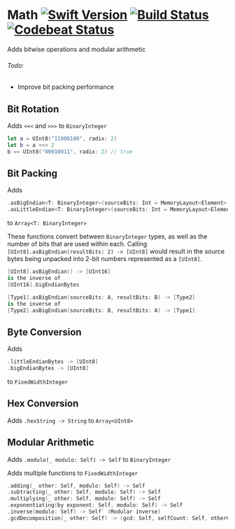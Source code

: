 Math [![Swift Version](https://img.shields.io/badge/Swift-4.0-orange.svg)](https://swift.org/download/#snapshots) [![Build Status]()]() [![Codebeat Status]()]()
====

Adds bitwise operations and modular arithmetic

###### Todo:
- Improve bit packing performance


Bit Rotation
------------

Adds `<<<` and `>>>` to `BinaryInteger`

```Swift
let a = UInt8("11000100", radix: 2)
let b = a <<< 2
b == UInt8("00010011", radix: 2) // true
```

Bit Packing
-----------

Adds

```Swift
.asBigEndian<T: BinaryInteger>(sourceBits: Int = MemoryLayout<Element>.size * 8, resultBits: Int = MemoryLayout<T>.size * 8) -> [T]
.asLittleEndian<T: BinaryInteger>(sourceBits: Int = MemoryLayout<Element>.size * 8, resultBits: Int = MemoryLayout<T>.size * 8) -> [T]
```

to `Array<T: BinaryInteger>`

These functions convert between `BinaryInteger` types, as well as the number of bits that are used within each. Calling `[UInt8].asBigEndian(resultBits: 2) -> [UInt8]` would result in the source bytes being unpacked into 2-bit numbers represented as a `[UInt8]`.

``` Swift
[UInt8].asBigEndian() -> [UInt16]
is the inverse of
[UInt16].bigEndianBytes
```

```Swift
[Type1].asBigEndian(sourceBits: A, resultBits: B) -> [Type2]
is the inverse of
[Type2].asBigEndian(sourceBits: B, resultBits: A) -> [Type1]
```

Byte Conversion
---------------

Adds

```Swift
.littleEndianBytes -> [UInt8]
.bigEndianBytes -> [UInt8]
```

to `FixedWidthInteger`

Hex Conversion
--------------

Adds `.hexString -> String` to `Array<UInt8>`

Modular Arithmetic
------------------

Adds `.modulo(_ modulo: Self) -> Self` to `BinaryInteger`

Adds multiple functions to `FixedWidthInteger`

```Swift
.adding(_ other: Self, modulo: Self) -> Self
.subtracting(_ other: Self, modulo: Self) -> Self
.multiplying(_ other: Self, modulo: Self) -> Self
.exponentiating(by exponent: Self, modulo: Self) -> Self
.inverse(modulo: Self) -> Self` (Modular inverse)
.gcdDecomposition(_ other: Self) -> (gcd: Self, selfCount: Self, otherCount: Self)
```
